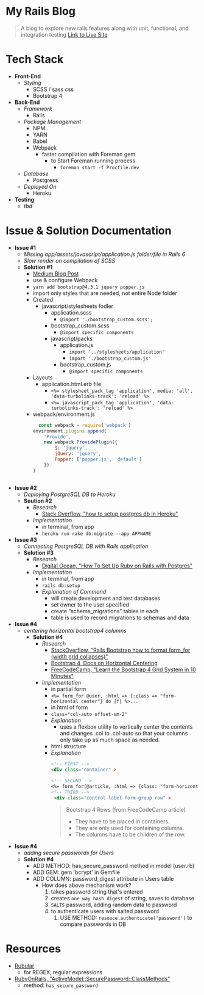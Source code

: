 # My Rails Blog
> A blog to explore new rails features along with unit, functional, and integration testing
> [Link to Live Site](https://my-rails-blogg.herokuapp.com/)

# Tech Stack
* __Front-End__
  * _Styling_
    * SCSS / sass css 
    * Bootstrap 4
* __Back-End__
  * _Framework_
    * Rails
  * _Package Management_
    * NPM
    * YARN
    * Babel
    * Webpack
      * faster compilation with Foreman gem 
        * to Start Foreman running process
          * `foreman start -f Procfile.dev`
  * _Database_
    * Postgress
  * _Deployed On_
    * Heroku
* __Testing__
  * _tbd_

# Issue & Solution Documentation
* __Issue #1__
  * _Missing app/assets/javascript/application.js folder/file in Rails 6_
  * _Slow render on compilation of SCSS_
  * __Solution #1__
    * [Medium Blog Post](https://medium.com/@guilhermepejon/how-to-install-bootstrap-4-3-in-a-rails-6-app-using-webpack-9eae7a6e2832)
    * use & configure Webpack
    * `yarn add bootstrap@4.3.1 jquery popper.js`
    * import only styles that are needed, not entire Node folder
    * Created
      * javascript/stylesheets fodler
        * application.scss
          * `@import './bootstrap_custom.scss';`
        * bootstrap_custom.scss
          * `@import specific components`
        * javascript/packs
          * application.js
            * `import '../stylesheets/application'`
            * `import './bootstrap_custom.js'`
          * bootstrap_custom.js
            * `@import specific components`
    * Layouts
      * application.html.erb file
        * `<%= stylesheet_pack_tag 'application', media: 'all', 'data-turbolinks-track': 'reload' %>`
        * `<%= javascript_pack_tag 'application', 'data-turbolinks-track': 'reload' %> `
    * webpack/environment.js
      ```js
        const webpack = require('webpack')
      environment.plugins.append(
          'Provide',
          new webpack.ProvidePlugin({
              $: 'jquery',
              jQuery: 'jquery',
              Popper: ['popper.js', 'default']
          })
      )
   ```
* __Issue #2__
  * _Deploying PostgreSQL DB to Heroku_
  * __Soution #2__
    * _Research_
      * [Stack Overflow, "how to setup postgres db in Heroku"](https://stackoverflow.com/questions/14166210/how-to-setup-postgres-db-in-heroku)
    * _Implementation_
      * in terminal, from app
      * `heroku run rake db:migrate --app APPNAME`
* __Issue #3__
  * _Connecting PostgreSQL DB with Rails application_
  * __Solution #3__
    * _Research_
      * [Digital Ocean, "How To Set Up Ruby on Rails with Postgres"](https://www.digitalocean.com/community/tutorials/how-to-set-up-ruby-on-rails-with-postgres)
    * _Implementation_
      * in terminal, from app
      * `rails db:setup`
      * _Explanation of Command_
        * will create development and test databases
        * set owner to the user specified
        * create “schema_migrations” tables in each
        * table is used to record migrations to schemas and data
* __Issue #4__
  * _centering horizontal bootstrap4 columns_
    * __Solution #4__
      * _Research_
        * [StackOverflow, "Rails Bootstrap how to format form_for (width grid collapses)"](https://stackoverflow.com/questions/21710486/rails-bootstrap-how-to-format-form-for-width-grid-collapses)
        * [Bootstrap 4, Docs on Horizontal Centering](https://getbootstrap.com/docs/4.4/utilities/spacing/#horizontal-centering)
        * [FreeCodeCamp, "Learn the Bootstrap 4 Grid System in 10 Minutes"](https://www.freecodecamp.org/news/learn-the-bootstrap-4-grid-system-in-10-minutes-e83bfae115da/)
      * _Implementation_
        * in partial form
        * `<%= form_for @user, :html => {:class => "form-horizontal center"} do |f| %>...`
        * in html of form
        * `class="col-auto offset-sm-2"`
        * _Explanation_
          * uses a flexbox utility to vertically center the contents and changes .col to .col-auto so that your columns only take up as much space as needed.
        * html structure
        * _Explanation_
           ```html
           <!-- FIRST -->
           <div class="container" >
            
          <!-- SECOND -->
           <%= form_for(@article, :html => {class: "form-horizontal center", role: "form" }) do |f| %>
          <!-- THIRD -->
            <div class="control-label form-group row" >
          ```
          > Bootstrap 4 Rows (from FreeCodeCamp article)
            > - They have to be placed in containers.
            > - They are only used for containing columns. 
            > - The columns have to be children of the row.
* __Issue #4__
  * _adding secure passwords for Users_
  * __Solution #4__
    * ADD METHOD: has_secure_password method in model (user.rb)
    * ADD GEM: gem 'bcrypt' in Gemfile
    * ADD COLUMN:  password_digest attribute in Users table
      * How does above mechanism work?
        1. takes password string that's entered
        2. creates `one way hash digest` of string, saves to database 
        3. `SALTS` password, adding random data to password
        4. to authenticate users with salted password
           1. USE METHOD: `resouce.authenticate('password')` to compare passwords in DB  


# Resources
* [Rubular](https://rubular.com/)
  * for REGEX, regular expressions
* [RubyOnRails, "ActiveModel::SecurePassword::ClassMethods"](https://api.rubyonrails.org/classes/ActiveModel/SecurePassword/ClassMethods.html)
  * method: `has_secure_password`